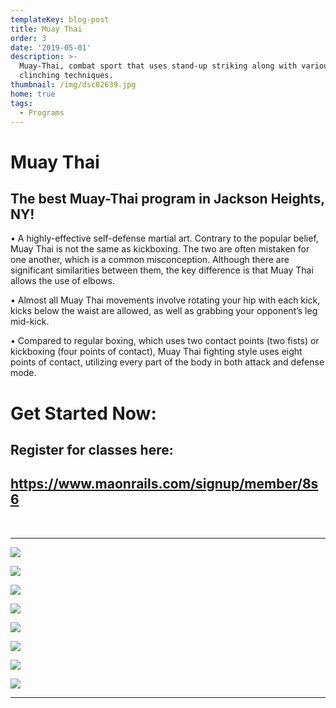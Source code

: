 ```yaml
---
templateKey: blog-post
title: Muay Thai
order: 3
date: '2019-05-01'
description: >-
  Muay-Thai, combat sport that uses stand-up striking along with various
  clinching techniques.
thumbnail: /img/dsc02639.jpg
home: true
tags:
  - Programs
---
```

# Muay Thai

## The best Muay-Thai program in Jackson Heights, NY!

• A highly-effective self-defense martial art. Contrary to the popular belief, Muay Thai is not the same as kickboxing. The two are often mistaken for one another, which is a common misconception. Although there are significant similarities between them, the key difference is that Muay Thai allows the use of elbows.

• Almost all Muay Thai movements involve rotating your hip with each kick, kicks below the waist are allowed, as well as grabbing your opponent’s leg mid-kick.

• Compared to regular boxing, which uses two contact points (two fists) or kickboxing (four points of contact), Muay Thai fighting style uses eight points of contact, utilizing every part of the body in both attack and defense mode.

# Get Started Now:

## Register for classes here:

## <https://www.maonrails.com/signup/member/8s6>

<br>

- - -

![](/img/dsc08873.jpg)

![](/img/dsc08470.jpg)

![](/img/dsc08934.jpg)

![](/img/dsc08962.jpg)

![](/img/dsc09020.jpg)

![](/img/dsc08357.jpg)

![](/img/dsc08193.jpg)

![](/img/dsc08784.jpg)

- - -
